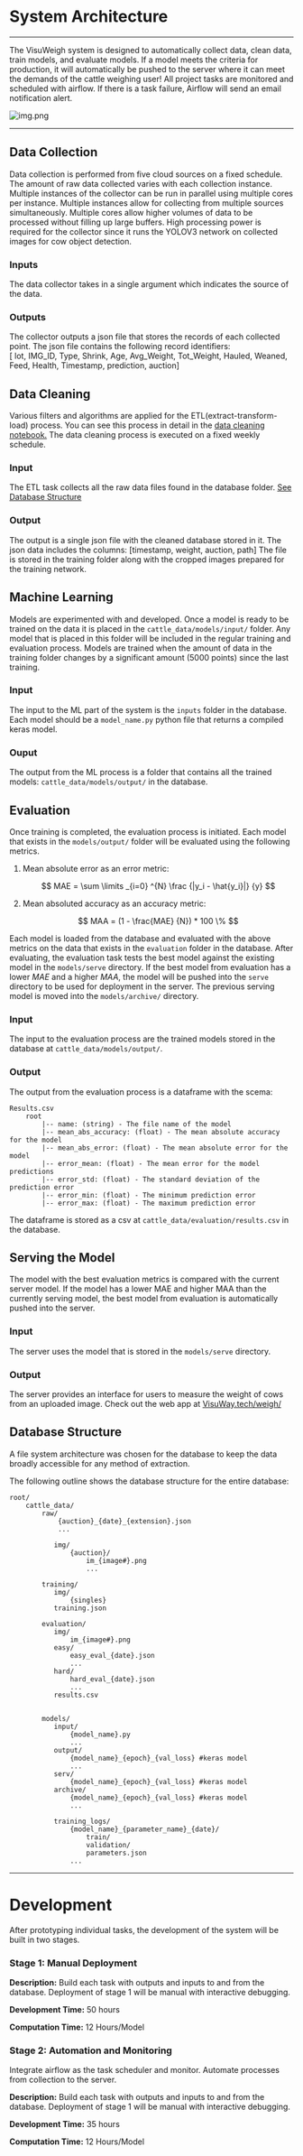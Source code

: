 # System Architecture

---

The VisuWeigh system is designed to automatically collect data, clean data, train models, and evaluate models. 
If a model meets the criteria for production, it will automatically be pushed to the server where it can meet the 
demands of the cattle weighing user! 
All project tasks are monitored and scheduled with airflow. If there is a task failure, Airflow will send an email 
notification alert. 


![img.png](architecture.png)

---

## Data Collection

Data collection is performed from five cloud sources on a fixed schedule. 
The amount of raw data collected varies with each collection instance. 
Multiple instances of the collector can be run in parallel using multiple cores per instance. Multiple instances allow for collecting from multiple sources simultaneously. Multiple cores allow higher volumes of data to be processed without filling up large buffers. High processing power is required for the collector since it runs the YOLOV3 network on collected images for cow object detection. 

### Inputs
The data collector takes in a single argument which indicates the source of the data. 

### Outputs 
The collector outputs a json file that stores the records of each collected point. 
The json file contains the following record identifiers:</br>
[ lot, IMG_ID, Type, Shrink, Age, Avg_Weight, Tot_Weight, Hauled, Weaned, Feed, Health, Timestamp, prediction, auction] 


## Data Cleaning 
Various filters and algorithms are applied for the ETL(extract-transform-load) process. You can see this process in detail in the [data cleaning notebook.]()
The data cleaning process is executed on a fixed weekly schedule. 

### Input
The ETL task collects all the raw data files found in the database folder. [See Database Structure](#database-structure ) 

### Output
The output is a single json file with the cleaned database stored in it. The json data includes the columns: [timestamp, weight, auction, path] The file is stored in the training folder along with the cropped images prepared for the training network. 

## Machine Learning
Models are experimented with and developed. Once a model is ready to be trained on the data it is placed in the `cattle_data/models/input/` folder. Any model that is placed in this folder will be included in the regular training and evaluation process. Models are trained when the amount of data in the training folder changes by a significant amount (5000 points) since the last training. 

### Input
The input to the ML part of the system is the `inputs` folder in the database. Each model should be a `model_name.py` python file that returns a compiled keras model.

### Ouput
The output from the ML process is a folder that contains all the trained models: `cattle_data/models/output/` in the database.

## Evaluation
Once training is completed, the evaluation process is initiated. Each model that exists in the `models/output/` folder will be evaluated using the following metrics. 

1. Mean absolute error as an error metric: 

    $$ MAE =  \sum \limits _{i=0} ^{N} \frac {|y_i - \hat{y_i}|} {y} $$


2. Mean absoluted accuracy as an accuracy metric:

    $$ MAA = (1 -  \frac{MAE} {N}) * 100 \% $$

Each model is loaded from the database and evaluated with the above metrics on the data that exists in the `evaluation` folder in the database. 
After evaluating, the evaluation task tests the best model against the existing model in the `models/serve` directory. 
If the best model from evaluation has a lower $MAE$ and a higher $MAA$, the model will be pushed into the `serve` directory
to be used for deployment in the server. The previous serving model is moved into the `models/archive/` directory.

### Input 
The input to the evaluation process are the trained models stored in the database at `cattle_data/models/output/`. 

### Output
The output from the evaluation process is a dataframe with the scema: 


    Results.csv 
        root
            |-- name: (string) - The file name of the model
            |-- mean_abs_accuracy: (float) - The mean absolute accuracy for the model
            |-- mean_abs_error: (float) - The mean absolute error for the model
            |-- error_mean: (float) - The mean error for the model predictions
            |-- error_std: (float) - The standard deviation of the prediction error
            |-- error_min: (float) - The minimum prediction error
            |-- error_max: (float) - The maximum prediction error

The dataframe is stored as a csv at `cattle_data/evaluation/results.csv` in the database.

## Serving the Model
The model with the best evaluation metrics is compared with the current server model. 
If the model has a lower MAE and higher MAA than the currently serving model, the best model from evaluation 
is automatically pushed into the server. 

### Input
The server uses the model that is stored in the `models/serve` directory. 

### Output
The server provides an interface for users to measure the weight of cows from an uploaded image.
Check out the web app at [VisuWay.tech/weigh/](https://VisuWay.tech/weigh/)

## Database Structure 

A file system architecture was chosen for the database to keep the data broadly accessible for any method of extraction. 

The following outline shows the database structure for the entire database:

    root/
        cattle_data/
            raw/
                {auction}_{date}_{extension}.json
                ...

               img/
                   {auction}/
                       im_{image#}.png
                       ...
        
            training/
               img/
                   {singles}
               training.json
            
            evaluation/
               img/
                   im_{image#}.png
               easy/
                   easy_eval_{date}.json
                   ...
               hard/
                   hard_eval_{date}.json
                   ...
               results.csv
            
            
            models/
               input/
                   {model_name}.py
                   ...
               output/
                   {model_name}_{epoch}_{val_loss} #keras model
                   ...
               serv/
                   {model_name}_{epoch}_{val_loss} #keras model
               archive/
                   {model_name}_{epoch}_{val_loss} #keras model
                   ...

               training_logs/
                   {model_name}_{parameter_name}_{date}/
                       train/
                       validation/
                       parameters.json
                   ...

---

# Development 
After prototyping individual tasks, the development of the system will be built in two stages. 

### Stage 1: Manual Deployment
**Description:** Build each task with outputs and inputs to and from the database. Deployment of stage 1 will be manual with interactive debugging. 

**Development Time:** 50 hours

**Computation Time:** 12 Hours/Model

### Stage 2: Automation and Monitoring
Integrate airflow as the task scheduler and monitor. Automate processes from collection to the server. 

**Description:** Build each task with outputs and inputs to and from the database. Deployment of stage 1 will be manual with interactive debugging. 

**Development Time:** 35 hours

**Computation Time:** 12 Hours/Model